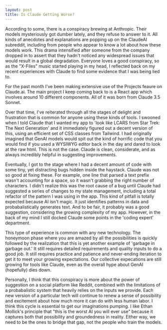 ```yaml
---
layout: post
title: Is Claude Getting Worse?
---
```


According to some, there is a conspiracy brewing at Anthropic.  Their models mysteriously got dumber lately, and they refuse to answer to it.  All kinds of anecdotes and explanations are popping up on the ClaudeAI subreddit, including from people who appear to know a lot about how these models work.  This drama intensified after someone from the company dropped in to assert that they hadn't noticed any widespread issues that would result in a global degradation.  Everyone loves a good conspiracy, so as the "X-Files" music started playing in my head, I reflected back on my recent experiences with Claude to find some evidence that I was being lied to.

For the past month I've been making extensive use of the Projects feaure on Claude.ai.  The main project I keep coming back to is a React app which involves around 10 different components.  All of it was born from Claude 3.5 Sonnet.

Over that time, I've reiterated through all the stages of delight and frustration that is common for anyone using these kinds of tools.  I swooned when I told Claude that I wanted my app to 'look like LCARS from Star Trek: The Next Generation' and it immediately figured out a decent version of this, using an efficient set of CSS classes from Tailwind.  I had originally imagined that GenAI models would spit out the kind of horrific code that you would find if you used a WYSIWYG editor back in the day and dared to look at the raw html.  This is not the case.  Claude is clean, considerate, and as always incredibly helpful in suggesting improvements.

Eventually, I got to the stage where I had a decent amount of code with some tiny, yet distracting bugs hidden inside the haystack.  Claude was not so good at fixing these.  For example, one line that parsed a text prefix wasn't accounting for a space, so it wasn't grabbing the right number of characters.  I didn't realize this was the root cause of a bug until Claude had suggested a series of changes to my state management, including a total refactor of the pattern I was using in the app.  This kind of pitfall is totally expected because AI isn't magic.  It just identifies patterns in data and probabalistically generates text.  And to be fair, it probably was a good suggestion, considering the growing complexity of my app.  However, in the back of my mind I still docked Claude some points in the 'coding expert' department.

This type of experience is common with any new technology.  The honeymoon phase where you are amazed by all the possibilities is quickly followed by the realization that this is yet another example of 'garbage in garbage out.'  It still requires detailed requirements and quality inputs to do a good job.  It still requires practice and patience and never-ending iteration to get it to meet your growing expectations.  Our collective expecations are still growing for tools like Claude, even as the overall hype about GenAI (hopefully) dies down.

Personally, I think that this conspiracy is more about the power of suggestion on a social platform like Reddit, combined with the limitations of a probabalistic system that heavily relies on the inputs we provide.  Each new version of a particular tech will continue to renew a sense of possibility and excitement about how much more it can do with less human labor. I think this cycle is essential to get our imaginations pumping.  I like Ethan Mollick's principle that "this is the worst AI you will ever use" because it captures both that possibility and groundedness in reality.  Either way, we need to be the ones to bridge that gap, not the people who train the models.